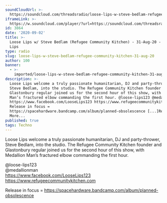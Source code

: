 ```yaml
---
soundCloudUrl: >-
  https://soundcloud.com/threadsradio/loose-lips-w-steve-bedlam-refugee-community-kitchen-31-aug-20
iframeLink: >-
  https://w.soundcloud.com/player/?url=https://soundcloud.com/threadsradio/loose-lips-w-steve-bedlam-refugee-community-kitchen-31-aug-20&color=00aabb&auto_play=false&hide_related=false&show_comments=true&show_user=true&show_reposts=false
id: 3864
date: '2020-09-02'
title: >-
  Loose Lips w/ Steve Bedlam (Refugee Community Kitchen) - 31-Aug-20 - Loose
  Lips
type: radio
slug: loose-lips-w-steve-bedlam-refugee-community-kitchen-31-aug-20
author: 100
banner:
  - >-
    imported/loose-lips-w-steve-bedlam-refugee-community-kitchen-31-aug-20/image3864.jpeg
description: >-
  Loose Lips welcome a truly passionate humanitarian, DJ and party-thrower,
  Steve Bedlam, into the studio. The Refugee Community Kitchen founder and
  Glastonbury regular joined us for the second hour of this show, with Medallion
  Man’s fractured elbow commanding the first hour. @loose-lips123 @medallionman
  https://www.facebook.com/LooseLips123 https://www.refugeecommunitykitchen.com
  Release in focus =
  https://spacehardware.bandcamp.com/album/planned-obsolescence [...]Read
  More...
published: true
tags: Techno
---
```

Loose Lips welcome a truly passionate humanitarian, DJ and party-thrower, Steve Bedlam, into the studio. The Refugee Community Kitchen founder and Glastonbury regular joined us for the second hour of this show, with Medallion Man’s fractured elbow commanding the first hour.

@loose-lips123  
@medallionman  
https://www.facebook.com/LooseLips123  
https://www.refugeecommunitykitchen.com

Release in focus = https://spacehardware.bandcamp.com/album/planned-obsolescence